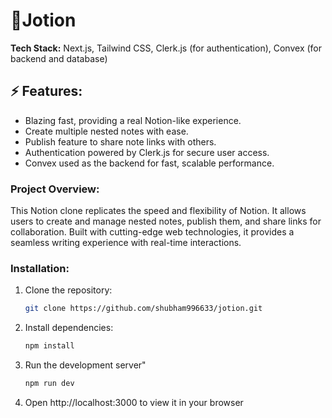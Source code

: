 # 📝Jotion

**Tech Stack:** Next.js, Tailwind CSS, Clerk.js (for authentication), Convex (for backend and database)

## ⚡ Features:
- Blazing fast, providing a real Notion-like experience.
- Create multiple nested notes with ease.
- Publish feature to share note links with others.
- Authentication powered by Clerk.js for secure user access.
- Convex used as the backend for fast, scalable performance.

### Project Overview:
This Notion clone replicates the speed and flexibility of Notion. It allows users to create and manage nested notes, publish them, and share links for collaboration. Built with cutting-edge web technologies, it provides a seamless writing experience with real-time interactions.

### Installation:
1. Clone the repository:
   ```bash
   git clone https://github.com/shubham996633/jotion.git
   ```
2. Install dependencies:
    ```bash
    npm install
    ```
3. Run the development server"
   ```bash
   npm run dev
    ```
4. Open http://localhost:3000 to view it in your browser

